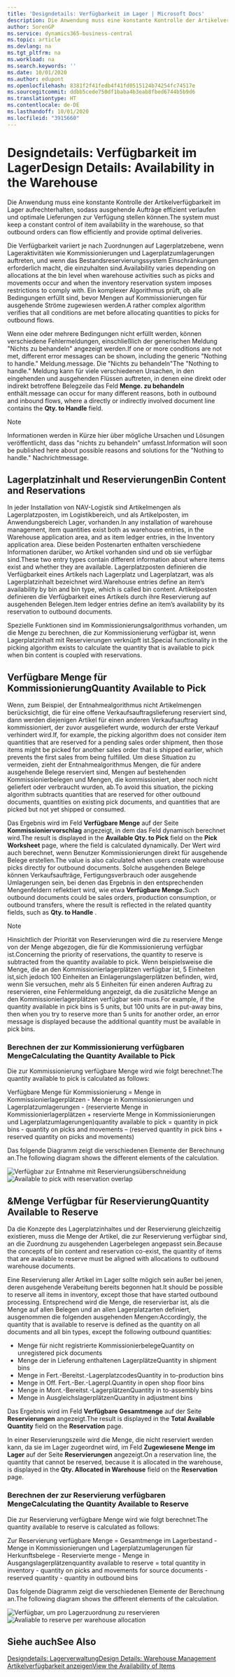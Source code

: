 ```yaml
---
title: 'Designdetails: Verfügbarkeit im Lager | Microsoft Docs'
description: Die Anwendung muss eine konstante Kontrolle der Artikelverfügbarkeit im Lager aufrechterhalten, sodass ausgehende Aufträge effizient verlaufen und optimale Lieferungen zur Verfügung stellen können.
author: SorenGP
ms.service: dynamics365-business-central
ms.topic: article
ms.devlang: na
ms.tgt_pltfrm: na
ms.workload: na
ms.search.keywords: ''
ms.date: 10/01/2020
ms.author: edupont
ms.openlocfilehash: 8381f2f41fedb4f41fd0515124b74254fc74517e
ms.sourcegitcommit: ddbb5cede750df1baba4b3eab8fbed6744b5b9d6
ms.translationtype: HT
ms.contentlocale: de-DE
ms.lasthandoff: 10/01/2020
ms.locfileid: "3915660"
---
```

# <a name="design-details-availability-in-the-warehouse"></a><span data-ttu-id="eeaa3-103">Designdetails: Verfügbarkeit im Lager</span><span class="sxs-lookup"><span data-stu-id="eeaa3-103">Design Details: Availability in the Warehouse</span></span>
<span data-ttu-id="eeaa3-104">Die Anwendung muss eine konstante Kontrolle der Artikelverfügbarkeit im Lager aufrechterhalten, sodass ausgehende Aufträge effizient verlaufen und optimale Lieferungen zur Verfügung stellen können.</span><span class="sxs-lookup"><span data-stu-id="eeaa3-104">The system must keep a constant control of item availability in the warehouse, so that outbound orders can flow efficiently and provide optimal deliveries.</span></span>  

<span data-ttu-id="eeaa3-105">Die Verfügbarkeit variiert je nach Zuordnungen auf Lagerplatzebene, wenn Lageraktivitäten wie Kommissionierungen und Lagerplatzumlagerungen auftreten, und wenn das Bestandsreservierungssystem Einschränkungen erforderlich macht, die einzuhalten sind.</span><span class="sxs-lookup"><span data-stu-id="eeaa3-105">Availability varies depending on allocations at the bin level when warehouse activities such as picks and movements occur and when the inventory reservation system imposes restrictions to comply with.</span></span> <span data-ttu-id="eeaa3-106">Ein komplexer Algorithmus prüft, ob alle Bedingungen erfüllt sind, bevor Mengen auf Kommissionierungen für ausgehende Ströme zugewiesen werden.</span><span class="sxs-lookup"><span data-stu-id="eeaa3-106">A rather complex algorithm verifies that all conditions are met before allocating quantities to picks for outbound flows.</span></span>

<span data-ttu-id="eeaa3-107">Wenn eine oder mehrere Bedingungen nicht erfüllt werden, können verschiedene Fehlermeldungen, einschließlich der generischen Meldung "Nichts zu behandeln" angezeigt werden.</span><span class="sxs-lookup"><span data-stu-id="eeaa3-107">If one or more conditions are not met, different error messages can be shown, including the generic "Nothing to handle."</span></span> <span data-ttu-id="eeaa3-108">Meldung.</span><span class="sxs-lookup"><span data-stu-id="eeaa3-108">message.</span></span> <span data-ttu-id="eeaa3-109">Die "Nichts zu behandeln"</span><span class="sxs-lookup"><span data-stu-id="eeaa3-109">The "Nothing to handle."</span></span> <span data-ttu-id="eeaa3-110">Meldung kann für viele verschiedenen Ursachen, in den eingehenden und ausgehenden Flüssen auftreten, in denen eine direkt oder indirekt betroffene Belegzeile das Feld **Menge. zu behandeln** enthält.</span><span class="sxs-lookup"><span data-stu-id="eeaa3-110">message can occur for many different reasons, both in outbound and inbound flows, where a directly or indirectly involved document line contains the **Qty. to Handle** field.</span></span>

> [!NOTE]
> <span data-ttu-id="eeaa3-111">Informationen werden in Kürze hier über mögliche Ursachen und Lösungen veröffentlicht, dass das "nichts zu behandeln" umfasst.</span><span class="sxs-lookup"><span data-stu-id="eeaa3-111">Information will soon be published here about possible reasons and solutions for the "Nothing to handle."</span></span> <span data-ttu-id="eeaa3-112">Nachricht</span><span class="sxs-lookup"><span data-stu-id="eeaa3-112">message.</span></span>

## <a name="bin-content-and-reservations"></a><span data-ttu-id="eeaa3-113">Lagerplatzinhalt und Reservierungen</span><span class="sxs-lookup"><span data-stu-id="eeaa3-113">Bin Content and Reservations</span></span>  
 <span data-ttu-id="eeaa3-114">In jeder Installation von NAV-Logistik sind Artikelmengen als Lagerplatzposten, im Logistikbereich, und als Artikelposten, im Anwendungsbereich Lager, vorhanden.</span><span class="sxs-lookup"><span data-stu-id="eeaa3-114">In any installation of warehouse management, item quantities exist both as warehouse entries, in the Warehouse application area, and as item ledger entries, in the Inventory application area.</span></span> <span data-ttu-id="eeaa3-115">Diese beiden Postenarten enthalten verschiedene Informationen darüber, wo Artikel vorhanden sind und ob sie verfügbar sind.</span><span class="sxs-lookup"><span data-stu-id="eeaa3-115">These two entry types contain different information about where items exist and whether they are available.</span></span> <span data-ttu-id="eeaa3-116">Lagerplatzposten definieren die Verfügbarkeit eines Artikels nach Lagerplatz und Lagerplatzart, was als Lagerplatzinhalt bezeichnet wird.</span><span class="sxs-lookup"><span data-stu-id="eeaa3-116">Warehouse entries define an item’s availability by bin and bin type, which is called bin content.</span></span> <span data-ttu-id="eeaa3-117">Artikelposten definieren die Verfügbarkeit eines Artikels durch ihre Reservierung auf ausgehenden Belegen.</span><span class="sxs-lookup"><span data-stu-id="eeaa3-117">Item ledger entries define an item’s availability by its reservation to outbound documents.</span></span>  

 <span data-ttu-id="eeaa3-118">Spezielle Funktionen sind im Kommissionierungsalgorithmus vorhanden, um die Menge zu berechnen, die zur Kommissionierung verfügbar ist, wenn Lagerplatzinhalt mit Reservierungen verknüpft ist.</span><span class="sxs-lookup"><span data-stu-id="eeaa3-118">Special functionality in the picking algorithm exists to calculate the quantity that is available to pick when bin content is coupled with reservations.</span></span>  

## <a name="quantity-available-to-pick"></a><span data-ttu-id="eeaa3-119">Verfügbare Menge für Kommissionierung</span><span class="sxs-lookup"><span data-stu-id="eeaa3-119">Quantity Available to Pick</span></span>  
 <span data-ttu-id="eeaa3-120">Wenn, zum Beispiel, der Entnahmealgorithmus nicht Artikelmengen berücksichtigt, die für eine offene Verkaufsauftragslieferung reserviert sind, dann werden diejenigen Artikel für einen anderen Verkaufsauftrag kommissioniert, der zuvor ausgeliefert wurde, wodurch der erste Verkauf verhindert wird.</span><span class="sxs-lookup"><span data-stu-id="eeaa3-120">If, for example, the picking algorithm does not consider item quantities that are reserved for a pending sales order shipment, then those items might be picked for another sales order that is shipped earlier, which prevents the first sales from being fulfilled.</span></span> <span data-ttu-id="eeaa3-121">Um diese Situation zu vermeiden, zieht der Entnahmealgorithmus Mengen, die für andere ausgehende Belege reserviert sind, Mengen auf bestehenden Kommissionierbelegen und Mengen, die kommissioniert, aber noch nicht geliefert oder verbraucht wurden, ab.</span><span class="sxs-lookup"><span data-stu-id="eeaa3-121">To avoid this situation, the picking algorithm subtracts quantities that are reserved for other outbound documents, quantities on existing pick documents, and quantities that are picked but not yet shipped or consumed.</span></span>  

 <span data-ttu-id="eeaa3-122">Das Ergebnis wird im Feld **Verfügbare Menge** auf der Seite **Kommissioniervorschlag** angezeigt, in dem das Feld dynamisch berechnet wird.</span><span class="sxs-lookup"><span data-stu-id="eeaa3-122">The result is displayed in the **Available Qty. to Pick** field on the **Pick Worksheet** page, where the field is calculated dynamically.</span></span> <span data-ttu-id="eeaa3-123">Der Wert wird auch berechnet, wenn Benutzer Kommissionierungen direkt für ausgehende Belege erstellen.</span><span class="sxs-lookup"><span data-stu-id="eeaa3-123">The value is also calculated when users create warehouse picks directly for outbound documents.</span></span> <span data-ttu-id="eeaa3-124">Solche ausgehenden Belege können Verkaufsaufträge, Fertigungsverbrauch oder ausgehende Umlagerungen sein, bei denen das Ergebnis in den entsprechenden Mengenfeldern reflektiert wird, wie etwa **Verfügbare Menge.**</span><span class="sxs-lookup"><span data-stu-id="eeaa3-124">Such outbound documents could be sales orders, production consumption, or outbound transfers, where the result is reflected in the related quantity fields, such as **Qty. to Handle** .</span></span>  

> [!NOTE]  
>  <span data-ttu-id="eeaa3-125">Hinsichtlich der Priorität von Reservierungen wird die zu reserviere Menge von der Menge abgezogen, die für die Kommissionierung verfügbar ist.</span><span class="sxs-lookup"><span data-stu-id="eeaa3-125">Concerning the priority of reservations, the quantity to reserve is subtracted from the quantity available to pick.</span></span> <span data-ttu-id="eeaa3-126">Wenn beispielsweise die Menge, die an den Kommissionierlagerplätzen verfügbar ist, 5 Einheiten ist,sich jedoch 100 Einheiten an Einlagerungslagerplätzen befinden, wird, wenn Sie versuchen, mehr als 5 Einheiten für einen anderen Auftrag zu reservieren, eine Fehlermeldung angezeigt, da die zusätzliche Menge an den Kommissionierlagerplätzen verfügbar sein muss.</span><span class="sxs-lookup"><span data-stu-id="eeaa3-126">For example, if the quantity available in pick bins is 5 units, but 100 units are in put-away bins, then when you try to reserve more than 5 units for another order, an error message is displayed because the additional quantity must be available in pick bins.</span></span>  

### <a name="calculating-the-quantity-available-to-pick"></a><span data-ttu-id="eeaa3-127">Berechnen der zur Kommissionierung verfügbaren Menge</span><span class="sxs-lookup"><span data-stu-id="eeaa3-127">Calculating the Quantity Available to Pick</span></span>  
 <span data-ttu-id="eeaa3-128">Die zur Kommissionierung verfügbare Menge wird wie folgt berechnet:</span><span class="sxs-lookup"><span data-stu-id="eeaa3-128">The quantity available to pick is calculated as follows:</span></span>  

 <span data-ttu-id="eeaa3-129">Verfügbare Menge für Kommissionierung = Menge in Kommissionierlagerplätzen - Menge in Kommissionierungen und Lagerplatzumlagerungen - (reservierte Menge in Kommissionierlagerplätzen + reservierte Menge in Kommissionierungen und Lagerplatzumlagerungen)</span><span class="sxs-lookup"><span data-stu-id="eeaa3-129">quantity available to pick = quantity in pick bins - quantity on picks and movements – (reserved quantity in pick bins + reserved quantity on picks and movements)</span></span>  

 <span data-ttu-id="eeaa3-130">Das folgende Diagramm zeigt die verschiedenen Elemente der Berechnung an.</span><span class="sxs-lookup"><span data-stu-id="eeaa3-130">The following diagram shows the different elements of the calculation.</span></span>  

 <span data-ttu-id="eeaa3-131">![Verfügbar zur Entnahme mit Reservierungsüberschneidung](media/design_details_warehouse_management_availability_2.png "Verfügbar zur Entnahme mit Reservierungsüberschneidung")</span><span class="sxs-lookup"><span data-stu-id="eeaa3-131">![Available to pick with reservation overlap](media/design_details_warehouse_management_availability_2.png "Available to pick with reservation overlap")</span></span>  

## <a name="quantity-available-to-reserve"></a><span data-ttu-id="eeaa3-132">&Menge Verfügbar für Reservierung</span><span class="sxs-lookup"><span data-stu-id="eeaa3-132">Quantity Available to Reserve</span></span>  
 <span data-ttu-id="eeaa3-133">Da die Konzepte des Lagerplatzinhaltes und der Reservierung gleichzeitig existieren, muss die Menge der Artikel, die zur Reservierung verfügbar sind, an die Zuordnung zu ausgehenden Lagerbelegen angepasst sein.</span><span class="sxs-lookup"><span data-stu-id="eeaa3-133">Because the concepts of bin content and reservation co-exist, the quantity of items that are available to reserve must be aligned with allocations to outbound warehouse documents.</span></span>  

 <span data-ttu-id="eeaa3-134">Eine Reservierung aller Artikel im Lager sollte mögich sein außer bei jenen, deren ausgehende Verabeitung bereits begonnen hat.</span><span class="sxs-lookup"><span data-stu-id="eeaa3-134">It should be possible to reserve all items in inventory, except those that have started outbound processing.</span></span> <span data-ttu-id="eeaa3-135">Entsprechend wird die Menge, die reservierbar ist, als die Menge auf allen Belegen und an allen Lagerplatzarten definiert, ausgenommen die folgenden ausgehenden Mengen:</span><span class="sxs-lookup"><span data-stu-id="eeaa3-135">Accordingly, the quantity that is available to reserve is defined as the quantity on all documents and all bin types, except the following outbound quantities:</span></span>  

-   <span data-ttu-id="eeaa3-136">Menge für nicht registrierte Kommissionierbelege</span><span class="sxs-lookup"><span data-stu-id="eeaa3-136">Quantity on unregistered pick documents</span></span>  
-   <span data-ttu-id="eeaa3-137">Menge der in Lieferung enthaltenen Lagerplätze</span><span class="sxs-lookup"><span data-stu-id="eeaa3-137">Quantity in shipment bins</span></span>  
-   <span data-ttu-id="eeaa3-138">Menge in Fert.-Bereitst.-Lagerplatzcodes</span><span class="sxs-lookup"><span data-stu-id="eeaa3-138">Quantity in to-production bins</span></span>  
-   <span data-ttu-id="eeaa3-139">Menge in Off. Fert.-Ber.-Lagerpl.</span><span class="sxs-lookup"><span data-stu-id="eeaa3-139">Quantity in open shop floor bins</span></span>  
-   <span data-ttu-id="eeaa3-140">Menge in Mont.-Bereitst.-Lagerplätzen</span><span class="sxs-lookup"><span data-stu-id="eeaa3-140">Quantity in to-assembly bins</span></span>  
-   <span data-ttu-id="eeaa3-141">Menge in Ausgleichslagerplätzen</span><span class="sxs-lookup"><span data-stu-id="eeaa3-141">Quantity in adjustment bins</span></span>  

 <span data-ttu-id="eeaa3-142">Das Ergebnis wird im Feld **Verfügbare Gesamtmenge** auf der Seite **Reservierungen** angezeigt.</span><span class="sxs-lookup"><span data-stu-id="eeaa3-142">The result is displayed in the **Total Available Quantity** field on the **Reservation** page.</span></span>  

 <span data-ttu-id="eeaa3-143">In einer Reservierungszeile wird die Menge, die nicht reserviert werden kann, da sie im Lager zugeordnet wird, im Feld **Zugewiesene Menge im Lager** auf der Seite **Reservierungen** angezeigt.</span><span class="sxs-lookup"><span data-stu-id="eeaa3-143">On a reservation line, the quantity that cannot be reserved, because it is allocated in the warehouse, is displayed in the **Qty. Allocated in Warehouse** field on the **Reservation** page.</span></span>  

### <a name="calculating-the-quantity-available-to-reserve"></a><span data-ttu-id="eeaa3-144">Berechnen der zur Reservierung verfügbaren Menge</span><span class="sxs-lookup"><span data-stu-id="eeaa3-144">Calculating the Quantity Available to Reserve</span></span>  
 <span data-ttu-id="eeaa3-145">Die zur Reservierung verfügbare Menge wird wie folgt berechnet:</span><span class="sxs-lookup"><span data-stu-id="eeaa3-145">The quantity available to reserve is calculated as follows:</span></span>  

 <span data-ttu-id="eeaa3-146">Zur Reservierung verfügbare Menge = Gesamtmenge im Lagerbestand - Menge in Kommissionierungen und Lagerplatzumlagerungen für Herkunftsbelege - Reservierte menge - Menge in Ausgangslagerplätzen</span><span class="sxs-lookup"><span data-stu-id="eeaa3-146">quantity available to reserve = total quantity in inventory - quantity on picks and movements for source documents - reserved quantity - quantity in outbound bins</span></span>  

 <span data-ttu-id="eeaa3-147">Das folgende Diagramm zeigt die verschiedenen Elemente der Berechnung an.</span><span class="sxs-lookup"><span data-stu-id="eeaa3-147">The following diagram shows the different elements of the calculation.</span></span>  

 <span data-ttu-id="eeaa3-148">![Verfügbar, um pro Lagerzuordnung zu reservieren](media/design_details_warehouse_management_availability_3.png "Verfügbar, um pro Lagerzuordnung zu reservieren")</span><span class="sxs-lookup"><span data-stu-id="eeaa3-148">![Avaliable to reserve per warehouse allocation](media/design_details_warehouse_management_availability_3.png "Avaliable to reserve per warehouse allocation")</span></span>  

## <a name="see-also"></a><span data-ttu-id="eeaa3-149">Siehe auch</span><span class="sxs-lookup"><span data-stu-id="eeaa3-149">See Also</span></span>  
 [<span data-ttu-id="eeaa3-150">Designdetails: Lagerverwaltung</span><span class="sxs-lookup"><span data-stu-id="eeaa3-150">Design Details: Warehouse Management</span></span>](design-details-warehouse-management.md)  
 [<span data-ttu-id="eeaa3-151">Artikelverfügbarkeit anzeigen</span><span class="sxs-lookup"><span data-stu-id="eeaa3-151">View the Availability of Items</span></span>](inventory-how-availability-overview.md)

